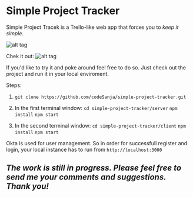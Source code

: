 # Simple Project Tracker

Simple Project Tracek is a Trello-like web app that forces you to *keep it simple*.

![alt tag](https://lh3.googleusercontent.com/US7_NlPh6Q0T29eiqqovh4xNSf-caQ-uwP5SqKHjOPpxG28pzr-_XHEDzHHUjdQ_Sly26GOfun2htJdzk5Xk=w1902-h921-rw)


Chek it out:
![alt tag](https://lh4.googleusercontent.com/ng2T1AqU2gkV5dnUNn1o51TP2AFYQpkwgRwGNHyYoLZDqO8LrE8985KntxMKX4BOmHflcfnhipL_taibow-6=w1902-h921-rw)

If you'd like to try it and poke around feel free to do so.
Just check out the project and run it in your local enviroment.

Steps:
1. `git clone https://github.com/codeSanja/simple-project-tracker.git`

2. In the first terminal window: 
`cd simple-project-tracker/server`
`npm install`
`npm start`

3. In the second terminal window: 
`cd simple-project-tracker/client`
`npm install`
`npm start`

Okta is used for user management. So in order for successfull register and login, your local instance has to run from `http://localhost:3000`


## *The work is still in progress. Please feel free to send me your comments and suggestions. Thank you!*
